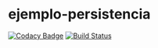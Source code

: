 # ejemplo-persistencia


[![Codacy Badge](https://api.codacy.com/project/badge/Grade/2bc54b6684cc40eb8248b9dbba11d462)](https://app.codacy.com/app/josetec1/ejemplo-persistencia?utm_source=github.com&utm_medium=referral&utm_content=josetec1/ejemplo-persistencia&utm_campaign=Badge_Grade_Dashboard)
[![Build Status](https://travis-ci.com/josetec1/ejemplo-persistencia.svg?branch=master)](https://travis-ci.com/josetec1/ejemplo-persistencia) 


